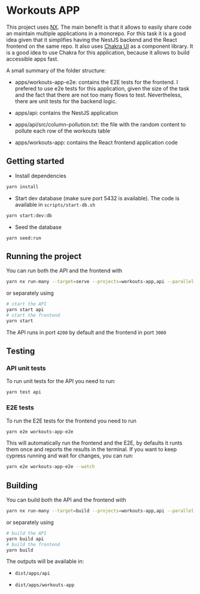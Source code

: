 # Workouts APP

This project uses [NX](https://nx.dev). The main benefit is that it allows to easily share code an maintain multiple applications in a monorepo. For this task it is a
good idea given that it simplifies having the NestJS backend and the React frontend on the same repo.
It also uses [Chakra UI](https://chakra-ui.com/) as a component library. It is a good idea to use Chakra for this application, because it allows to build accessible apps fast.

A small summary of the folder structure:

- apps/workouts-app-e2e: contains the E2E tests for the frontend. I prefered to use e2e tests for this application, given the size of the task and the fact that there are not too many flows to test. Nevertheless, there are unit tests for the backend logic.

- apps/api: contains the NestJS application

- apps/api/src/column-pollution.txt: the file with the random content to pollute each row of the workouts table

- apps/workouts-app: contains the React frontend application code

## Getting started

- Install dependencies

```bash
yarn install
```

- Start dev database (make sure port 5432 is  available). The code is available in `scripts/start-db.sh`

```bash
yarn start:dev:db
```

- Seed the database

```base
yarn seed:run
```

## Running the project

You can run both the API and the frontend with

```bash
yarn nx run-many --target=serve --projects=workouts-app,api --parallel --maxParallel=2
```

or separately using

```bash
# start the API
yarn start api
# start the frontend
yarn start
```

The API runs in port `4200` by default and the frontend in port `3000`

## Testing

### API unit tests

To run unit tests for the API you need to run:

```bash
yarn test api
```

### E2E tests

To run the E2E tests for the frontend you need to run

```bash
yarn e2e workouts-app-e2e
```

This will automatically run the frontend and the E2E, by defaults it runts them once and reports the results in the terminal. If you want to keep cypress running and wait for changes, you can run:

```bash
yarn e2e workouts-app-e2e --watch
```

## Building

You can build both the API and the frontend with

```bash
yarn nx run-many --target=build --projects=workouts-app,api --parallel --maxParallel=2
```

or separately using

```bash
# build the API
yarn build api
# build the frontend
yarn build
```

The outputs will be available in:

- `dist/apps/api`

- `dist/apps/workouts-app`
